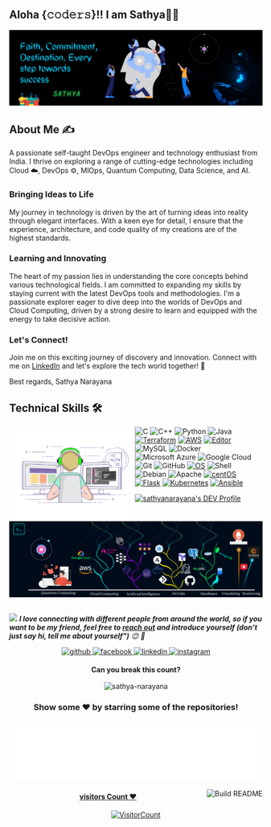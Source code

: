 <!--Header-->
## Aloha {𝚌𝚘𝚍𝚎𝚛𝚜}!! I am Sathya👨‍🎓
 <div>
   <p align="center">
      <img src="https://github.com/SATHYA-NARAYANA/SATHYA-NARAYANA/blob/main/profile%20images/0.gif?raw=true"/>
   </p>
</div>

## About Me ✍

A passionate self-taught DevOps engineer and technology enthusiast from India. I thrive on exploring a range of cutting-edge technologies including Cloud ☁️, DevOps ⚙️, MlOps, Quantum Computing, Data Science, and AI.

### Bringing Ideas to Life

My journey in technology is driven by the art of turning ideas into reality through elegant interfaces. With a keen eye for detail, I ensure that the experience, architecture, and code quality of my creations are of the highest standards.

### Learning and Innovating

The heart of my passion lies in understanding the core concepts behind various technological fields. I am committed to expanding my skills by staying current with the latest DevOps tools and methodologies. I'm a passionate explorer eager to dive deep into the worlds of DevOps and Cloud Computing, driven by a strong desire to learn and equipped with the energy to take decisive action.

### Let's Connect!

Join me on this exciting journey of discovery and innovation. Connect with me on [LinkedIn](https://www.linkedin.com/in/your-profile-link) and let's explore the tech world together! 🚀

Best regards,
Sathya Narayana


  
## Technical Skills 🛠 

<img align='left' src='https://github.com/SATHYA-NARAYANA/SATHYA-NARAYANA/blob/main/profile%20images/5.gif' width='250"'>

![C](https://img.shields.io/badge/-C-000?&logo=C)
![C++](https://img.shields.io/badge/-C++-00599C?style=flat-square&logo=c)
![Python](https://img.shields.io/badge/-Python-black?style=flat-square&logo=Python)
![Java](https://img.shields.io/badge/-java-E34A86?style=flat-square&logo=java)
[![Terraform](https://img.shields.io/badge/Learning-Terraform-623ce4?style=flat-square&logo=terraform&logoColor=white)](https://www.terraform.io/)
[![AWS](https://img.shields.io/badge/Learning-AWS-FF9900?style=flat-square&logo=amazon-aws&logoColor=white)](https://github.com/br3ndonland/awsdev)
[![Editor](https://img.shields.io/badge/Editor-VSCode-blue?style=flat-square&logo=visual-studio-code&logoColor=white)](https://code.visualstudio.com/)
![MySQL](https://img.shields.io/badge/-MySQL-black?style=flat-square&logo=mysql)
![Docker](https://img.shields.io/badge/-Docker-black?style=flat-square&logo=docker)
![Microsoft Azure](https://img.shields.io/badge/Microsoft%20Azure-232F7E?style=flat-square&logo=microsoft-azure)
![Google Cloud](https://img.shields.io/badge/Google%20Cloud-black?style=flat-square&logo=google-cloud)
![Git](https://img.shields.io/badge/-Git-black?style=flat-square&logo=git)
![GitHub](https://img.shields.io/badge/-GitHub-181717?style=flat-square&logo=github)
[![OS](https://img.shields.io/badge/OS-Linux-informational?style=flat-square&logo=linux&logoColor=white)](https://en.wikipedia.org/wiki/Linux)
![Shell](https://img.shields.io/badge/-Shell-blasck?style=plastic&logo=Shell)
![Debian](https://img.shields.io/badge/-Debian-A80030?style=flat-square&logo=Debian&logoColor=white)
![Apache](https://img.shields.io/badge/-Apache-D22128?style=flat-square&logo=Apache&logoColor=white)
[![centOS](https://img.shields.io/badge/CentOS-7.0-blue?style=flat-square&logo=CentOS&logoColor=262577)](https://www.centos.org/)
[![Flask](https://img.shields.io/badge/-Flask-000000?style=flat-square&logo=Flask&logoColor=ffffff)](https://flask.palletsprojects.com/)
[![Kubernetes](https://img.shields.io/badge/-Kubernetes-326CE5?style=flat-square&logo=Kubernetes&logoColor=ffffff)](https://kubernetes.io/)
[![Ansible](https://img.shields.io/badge/-ansible-326CE5?style=flat-square&logo=ansible&logoColor=000000)](https://ansible.io/)

<a href="https://dev.to/sathyanarayana">
  <img src="https://d2fltix0v2e0sb.cloudfront.net/dev-badge.svg" alt="sathyanarayana's DEV Profile" height="30" width="30">
</a>
  
<p align="center">
  <img src="https://github.com/SATHYA-NARAYANA/SATHYA-NARAYANA/blob/main/profile%20images/updatingskills2022.gif?raw=true"/>
</p>

##
<img src="https://media.giphy.com/media/LnQjpWaON8nhr21vNW/giphy.gif" width="60"> <em><b>I love connecting with different people from around the world, so if you want to be my friend, feel free to [reach out](https://wa.me/+919739724705) and introduce yourself (don’t just say hi, tell me about yourself")</b> 😊 💜</em>


<div align="center">
<a href="https://github.com/sathya-narayana" target="_blank">
<img src=https://img.shields.io/badge/github-%2324292e.svg?&style=for-the-badge&logo=github&logoColor=white alt=github style="margin-bottom: 5px;" />
</a>
<a href="https://www.facebook.com/sathyakofficials/" target="_blank">
<img src=https://img.shields.io/badge/facebook-%232E87FB.svg?&style=for-the-badge&logo=facebook&logoColor=white alt=facebook style="margin-bottom: 5px;" />
</a>
<a href="https://www.linkedin.com/in/sathyanarayana-k/" target="_blank">
<img src=https://img.shields.io/badge/linkedin-%231E77B5.svg?&style=for-the-badge&logo=linkedin&logoColor=white alt=linkedin style="margin-bottom: 5px;" />
</a>
<a href="https://www.instagram.com/sathya.k_n/" target="_blank">
<img src=https://img.shields.io/badge/instagram-%23000000.svg?&style=for-the-badge&logo=instagram&logoColor=white alt=instagram style="margin-bottom: 5px;" />
</a>  

<p align="center"> 
 <b> Can you break this count?</b><br>
 <p align="center"> 
   <img align="center" src="https://github-readme-streak-stats.herokuapp.com/?user=sathya-narayana&theme=algolia" alt="sathya-narayana" />
</p>
 
 ### Show some ❤️ by starring some of the repositories!
 <img height="120" alt="Thanks for visiting me" width="100%" src="https://github.com/SATHYA-NARAYANA/SATHYA-NARAYANA/blob/main/profile%20images/marquee.svg" />



<a href="https://github.com/hackcoderr/hackcoderr"><img src="https://github.com/simonw/simonw/workflows/Build%20README/badge.svg" align="right" alt="Build README">
 
 #### visitors Count :heart:
![VisitorCount](https://profile-counter.glitch.me/sathya-narayana/count.svg)



